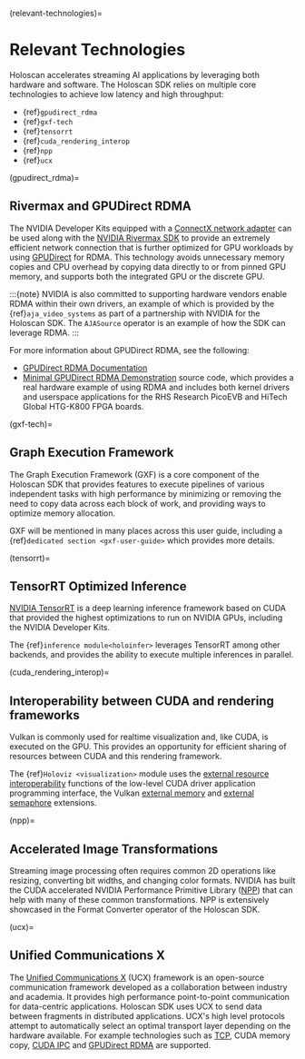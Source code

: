 (relevant-technologies)=
# Relevant Technologies

Holoscan accelerates streaming AI applications by leveraging both hardware and software.
The Holoscan SDK relies on multiple core technologies to achieve low latency and high throughput:
- {ref}`gpudirect_rdma`
- {ref}`gxf-tech`
- {ref}`tensorrt`
- {ref}`cuda_rendering_interop`
- {ref}`npp`
- {ref}`ucx`

(gpudirect_rdma)=
## Rivermax and GPUDirect RDMA

The NVIDIA Developer Kits equipped with a [ConnectX network adapter](https://www.nvidia.com/en-us/networking/ethernet-adapters/) can be used along with the [NVIDIA Rivermax SDK](https://developer.nvidia.com/networking/rivermax) to provide an extremely efficient network connection that is further optimized for GPU workloads by using [GPUDirect](https://developer.nvidia.com/gpudirect) for RDMA. This technology avoids unnecessary memory copies and CPU overhead by copying data directly to or from pinned GPU memory, and supports both the integrated GPU or the discrete GPU.

:::{note}
NVIDIA is also committed to supporting hardware vendors enable RDMA within their own drivers, an example of which is provided by the {ref}`aja_video_systems` as part of a partnership with
NVIDIA for the Holoscan SDK. The `AJASource` operator is an example of how the SDK can leverage RDMA.
:::

For more information about GPUDirect RDMA, see the following:

- [GPUDirect RDMA Documentation](https://docs.nvidia.com/cuda/gpudirect-rdma/index.html)
- [Minimal GPUDirect RDMA Demonstration](https://github.com/NVIDIA/jetson-rdma-picoevb)
    source code, which provides a real hardware example of using RDMA
    and includes both kernel drivers and userspace applications for
    the RHS Research PicoEVB and HiTech Global HTG-K800 FPGA boards.

(gxf-tech)=
## Graph Execution Framework

The Graph Execution Framework (GXF) is a core component of the Holoscan SDK that provides features to execute pipelines of various independent tasks with high performance by minimizing or removing the need to copy data across each block of work, and providing ways to optimize memory allocation.

GXF will be mentioned in many places across this user guide, including a {ref}`dedicated section <gxf-user-guide>` which provides more details.

(tensorrt)=
## TensorRT Optimized Inference

[NVIDIA TensorRT](https://developer.nvidia.com/tensorrt) is a deep learning inference framework based on CUDA that provided the highest optimizations to run on NVIDIA GPUs, including the NVIDIA Developer Kits.

The {ref}`inference module<holoinfer>` leverages TensorRT among other backends, and provides the ability to execute multiple inferences in parallel.

(cuda_rendering_interop)=
## Interoperability between CUDA and rendering frameworks

Vulkan is commonly used for realtime visualization and, like CUDA, is executed on the GPU. This provides an opportunity for efficient sharing of resources between CUDA and this rendering framework.

The {ref}`Holoviz <visualization>` module uses the [external resource interoperability](https://docs.nvidia.com/cuda/cuda-driver-api/group__CUDA__EXTRES__INTEROP.html) functions of the low-level CUDA driver application programming interface, the Vulkan [external memory](https://registry.khronos.org/vulkan/specs/1.3-extensions/man/html/VK_KHR_external_memory_fd.html) and [external semaphore](https://registry.khronos.org/vulkan/specs/1.3-extensions/man/html/VK_KHR_external_semaphore.html) extensions.

(npp)=
## Accelerated Image Transformations

Streaming image processing often requires common 2D operations like resizing, converting bit widths, and changing color formats. NVIDIA has built the CUDA accelerated NVIDIA Performance Primitive Library ([NPP](https://docs.nvidia.com/cuda/npp/index.html)) that can help with many of these common transformations. NPP is extensively showcased in the Format Converter operator of the Holoscan SDK.

(ucx)=
## Unified Communications X

The [Unified Communications X](https://openucx.org/) (UCX) framework is an open-source communication framework developed as a collaboration between industry and academia. It provides high performance point-to-point communication for data-centric applications. Holoscan SDK uses UCX to send data between fragments in distributed applications. UCX's high level protocols attempt to automatically select an optimal transport layer depending on the hardware available. For example technologies such as [TCP](https://en.wikipedia.org/wiki/Transmission_Control_Protocol), CUDA memory copy, [CUDA IPC](https://docs.nvidia.com/cuda/cuda-c-programming-guide/index.html#interprocess-communication) and [GPUDirect RDMA](https://docs.nvidia.com/cuda/gpudirect-rdma/index.html) are supported.
